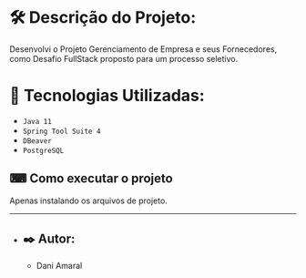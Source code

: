 # <a name="descrição-do-projeto"></a> 🛠️ Descrição do Projeto:
Desenvolvi o Projeto Gerenciamento de Empresa e seus Fornecedores, como Desafio FullStack proposto para um processo seletivo. 

# <a name="tecnologias-utilizadas"></a> 🚀 Tecnologias Utilizadas:
* ``Java 11``
* ``Spring Tool Suite 4``
* ``DBeaver``
* ``PostgreSQL``

  
## ⌨ Como executar o projeto

Apenas instalando os arquivos de projeto.

--- 

* ## ✒️ Autor:

  - Dani Amaral

